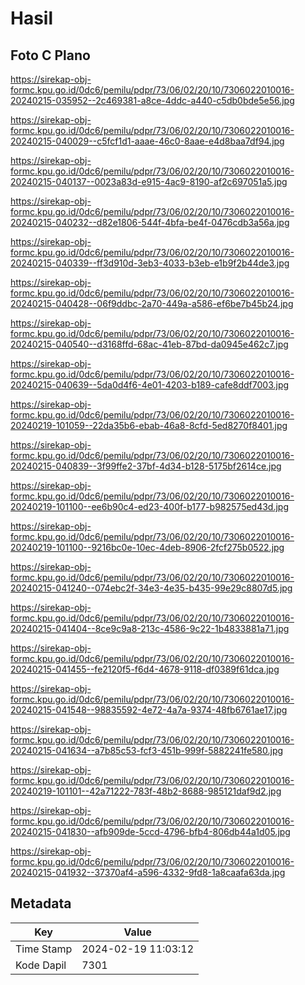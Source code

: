 # Hasil

## Foto C Plano

https://sirekap-obj-formc.kpu.go.id/0dc6/pemilu/pdpr/73/06/02/20/10/7306022010016-20240215-035952--2c469381-a8ce-4ddc-a440-c5db0bde5e56.jpg

https://sirekap-obj-formc.kpu.go.id/0dc6/pemilu/pdpr/73/06/02/20/10/7306022010016-20240215-040029--c5fcf1d1-aaae-46c0-8aae-e4d8baa7df94.jpg

https://sirekap-obj-formc.kpu.go.id/0dc6/pemilu/pdpr/73/06/02/20/10/7306022010016-20240215-040137--0023a83d-e915-4ac9-8190-af2c697051a5.jpg

https://sirekap-obj-formc.kpu.go.id/0dc6/pemilu/pdpr/73/06/02/20/10/7306022010016-20240215-040232--d82e1806-544f-4bfa-be4f-0476cdb3a56a.jpg

https://sirekap-obj-formc.kpu.go.id/0dc6/pemilu/pdpr/73/06/02/20/10/7306022010016-20240215-040339--ff3d910d-3eb3-4033-b3eb-e1b9f2b44de3.jpg

https://sirekap-obj-formc.kpu.go.id/0dc6/pemilu/pdpr/73/06/02/20/10/7306022010016-20240215-040428--06f9ddbc-2a70-449a-a586-ef6be7b45b24.jpg

https://sirekap-obj-formc.kpu.go.id/0dc6/pemilu/pdpr/73/06/02/20/10/7306022010016-20240215-040540--d3168ffd-68ac-41eb-87bd-da0945e462c7.jpg

https://sirekap-obj-formc.kpu.go.id/0dc6/pemilu/pdpr/73/06/02/20/10/7306022010016-20240215-040639--5da0d4f6-4e01-4203-b189-cafe8ddf7003.jpg

https://sirekap-obj-formc.kpu.go.id/0dc6/pemilu/pdpr/73/06/02/20/10/7306022010016-20240219-101059--22da35b6-ebab-46a8-8cfd-5ed8270f8401.jpg

https://sirekap-obj-formc.kpu.go.id/0dc6/pemilu/pdpr/73/06/02/20/10/7306022010016-20240215-040839--3f99ffe2-37bf-4d34-b128-5175bf2614ce.jpg

https://sirekap-obj-formc.kpu.go.id/0dc6/pemilu/pdpr/73/06/02/20/10/7306022010016-20240219-101100--ee6b90c4-ed23-400f-b177-b982575ed43d.jpg

https://sirekap-obj-formc.kpu.go.id/0dc6/pemilu/pdpr/73/06/02/20/10/7306022010016-20240219-101100--9216bc0e-10ec-4deb-8906-2fcf275b0522.jpg

https://sirekap-obj-formc.kpu.go.id/0dc6/pemilu/pdpr/73/06/02/20/10/7306022010016-20240215-041240--074ebc2f-34e3-4e35-b435-99e29c8807d5.jpg

https://sirekap-obj-formc.kpu.go.id/0dc6/pemilu/pdpr/73/06/02/20/10/7306022010016-20240215-041404--8ce9c9a8-213c-4586-9c22-1b4833881a71.jpg

https://sirekap-obj-formc.kpu.go.id/0dc6/pemilu/pdpr/73/06/02/20/10/7306022010016-20240215-041455--fe2120f5-f6d4-4678-9118-df0389f61dca.jpg

https://sirekap-obj-formc.kpu.go.id/0dc6/pemilu/pdpr/73/06/02/20/10/7306022010016-20240215-041548--98835592-4e72-4a7a-9374-48fb6761ae17.jpg

https://sirekap-obj-formc.kpu.go.id/0dc6/pemilu/pdpr/73/06/02/20/10/7306022010016-20240215-041634--a7b85c53-fcf3-451b-999f-5882241fe580.jpg

https://sirekap-obj-formc.kpu.go.id/0dc6/pemilu/pdpr/73/06/02/20/10/7306022010016-20240219-101101--42a71222-783f-48b2-8688-985121daf9d2.jpg

https://sirekap-obj-formc.kpu.go.id/0dc6/pemilu/pdpr/73/06/02/20/10/7306022010016-20240215-041830--afb909de-5ccd-4796-bfb4-806db44a1d05.jpg

https://sirekap-obj-formc.kpu.go.id/0dc6/pemilu/pdpr/73/06/02/20/10/7306022010016-20240215-041932--37370af4-a596-4332-9fd8-1a8caafa63da.jpg


## Metadata

| Key        | Value               |
| ---------- | ------------------- |
| Time Stamp | 2024-02-19 11:03:12 |
| Kode Dapil | 7301                |



